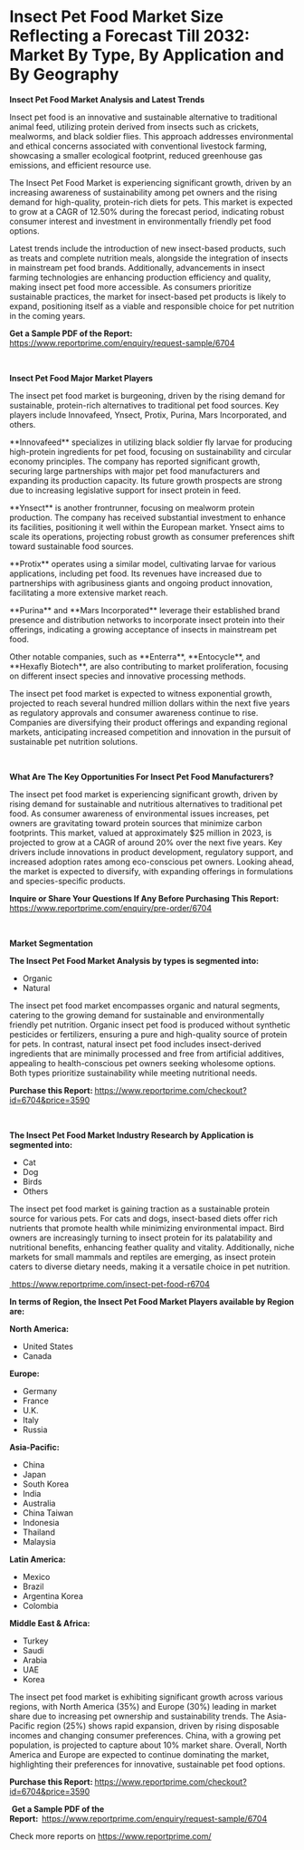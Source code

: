 <p><h1>Insect Pet Food Market Size Reflecting a Forecast Till 2032: Market By Type, By Application and By Geography</h1></p><p><strong>Insect Pet Food Market Analysis and Latest Trends</strong></p>
<p><p>Insect pet food is an innovative and sustainable alternative to traditional animal feed, utilizing protein derived from insects such as crickets, mealworms, and black soldier flies. This approach addresses environmental and ethical concerns associated with conventional livestock farming, showcasing a smaller ecological footprint, reduced greenhouse gas emissions, and efficient resource use. </p><p>The Insect Pet Food Market is experiencing significant growth, driven by an increasing awareness of sustainability among pet owners and the rising demand for high-quality, protein-rich diets for pets. This market is expected to grow at a CAGR of 12.50% during the forecast period, indicating robust consumer interest and investment in environmentally friendly pet food options. </p><p>Latest trends include the introduction of new insect-based products, such as treats and complete nutrition meals, alongside the integration of insects in mainstream pet food brands. Additionally, advancements in insect farming technologies are enhancing production efficiency and quality, making insect pet food more accessible. As consumers prioritize sustainable practices, the market for insect-based pet products is likely to expand, positioning itself as a viable and responsible choice for pet nutrition in the coming years.</p></p>
<p><strong>Get a Sample PDF of the Report:&nbsp;</strong> <a href="https://www.reportprime.com/enquiry/request-sample/6704?utm_campaign=3518&utm_medium=2&utm_source=Github&utm_content=ia&utm_term=19032025&utm_id=insect-pet-food">https://www.reportprime.com/enquiry/request-sample/6704</a></p>
<p>&nbsp;</p>
<p><strong>Insect Pet Food Major Market Players</strong></p>
<p><p>The insect pet food market is burgeoning, driven by the rising demand for sustainable, protein-rich alternatives to traditional pet food sources. Key players include Innovafeed, Ynsect, Protix, Purina, Mars Incorporated, and others.</p><p>**Innovafeed** specializes in utilizing black soldier fly larvae for producing high-protein ingredients for pet food, focusing on sustainability and circular economy principles. The company has reported significant growth, securing large partnerships with major pet food manufacturers and expanding its production capacity. Its future growth prospects are strong due to increasing legislative support for insect protein in feed.</p><p>**Ynsect** is another frontrunner, focusing on mealworm protein production. The company has received substantial investment to enhance its facilities, positioning it well within the European market. Ynsect aims to scale its operations, projecting robust growth as consumer preferences shift toward sustainable food sources.</p><p>**Protix** operates using a similar model, cultivating larvae for various applications, including pet food. Its revenues have increased due to partnerships with agribusiness giants and ongoing product innovation, facilitating a more extensive market reach.</p><p>**Purina** and **Mars Incorporated** leverage their established brand presence and distribution networks to incorporate insect protein into their offerings, indicating a growing acceptance of insects in mainstream pet food.</p><p>Other notable companies, such as **Enterra**, **Entocycle**, and **Hexafly Biotech**, are also contributing to market proliferation, focusing on different insect species and innovative processing methods. </p><p>The insect pet food market is expected to witness exponential growth, projected to reach several hundred million dollars within the next five years as regulatory approvals and consumer awareness continue to rise. Companies are diversifying their product offerings and expanding regional markets, anticipating increased competition and innovation in the pursuit of sustainable pet nutrition solutions.</p></p>
<p>&nbsp;</p>
<p><strong>What Are The Key Opportunities For Insect Pet Food Manufacturers?</strong></p>
<p><p>The insect pet food market is experiencing significant growth, driven by rising demand for sustainable and nutritious alternatives to traditional pet food. As consumer awareness of environmental issues increases, pet owners are gravitating toward protein sources that minimize carbon footprints. This market, valued at approximately $25 million in 2023, is projected to grow at a CAGR of around 20% over the next five years. Key drivers include innovations in product development, regulatory support, and increased adoption rates among eco-conscious pet owners. Looking ahead, the market is expected to diversify, with expanding offerings in formulations and species-specific products.</p></p>
<p><strong>Inquire or Share Your Questions If Any Before Purchasing This Report:</strong> <a href="https://www.reportprime.com/enquiry/pre-order/6704?utm_campaign=3518&utm_medium=2&utm_source=Github&utm_content=ia&utm_term=19032025&utm_id=insect-pet-food">https://www.reportprime.com/enquiry/pre-order/6704</a></p>
<p>&nbsp;</p>
<p><strong>Market Segmentation</strong></p>
<p><strong>The Insect Pet Food Market Analysis by types is segmented into:</strong></p>
<p><ul><li>Organic</li><li>Natural</li></ul></p>
<p><p>The insect pet food market encompasses organic and natural segments, catering to the growing demand for sustainable and environmentally friendly pet nutrition. Organic insect pet food is produced without synthetic pesticides or fertilizers, ensuring a pure and high-quality source of protein for pets. In contrast, natural insect pet food includes insect-derived ingredients that are minimally processed and free from artificial additives, appealing to health-conscious pet owners seeking wholesome options. Both types prioritize sustainability while meeting nutritional needs.</p></p>
<p><strong>Purchase this Report:&nbsp;</strong><a href="https://www.reportprime.com/checkout?id=6704&price=3590&utm_campaign=3518&utm_medium=2&utm_source=Github&utm_content=ia&utm_term=19032025&utm_id=insect-pet-food">https://www.reportprime.com/checkout?id=6704&price=3590</a></p>
<p>&nbsp;</p>
<p><strong>The Insect Pet Food Market Industry Research by Application is segmented into:</strong></p>
<p><ul><li>Cat</li><li>Dog</li><li>Birds</li><li>Others</li></ul></p>
<p><p>The insect pet food market is gaining traction as a sustainable protein source for various pets. For cats and dogs, insect-based diets offer rich nutrients that promote health while minimizing environmental impact. Bird owners are increasingly turning to insect protein for its palatability and nutritional benefits, enhancing feather quality and vitality. Additionally, niche markets for small mammals and reptiles are emerging, as insect protein caters to diverse dietary needs, making it a versatile choice in pet nutrition.</p></p>
<p><a href="https://www.reportprime.com/insect-pet-food-r6704?utm_campaign=3518&utm_medium=2&utm_source=Github&utm_content=ia&utm_term=19032025&utm_id=insect-pet-food">&nbsp;https://www.reportprime.com/insect-pet-food-r6704</a></p>
<p><strong>In terms of Region, the Insect Pet Food Market Players available by Region are:</strong></p>
<p>
    <p> <strong> North America: </strong>
        <ul>
            <li>United States</li>
            <li>Canada</li>
        </ul>
        </p> 
    <p> <strong> Europe: </strong>
        <ul>
            <li>Germany</li>
            <li>France</li>
            <li>U.K.</li>
            <li>Italy</li>
            <li>Russia</li>
        </ul>
        </p> 
    <p> <strong> Asia-Pacific: </strong>
        <ul>
            <li>China</li>
            <li>Japan</li>
            <li>South Korea</li>
            <li>India</li>
            <li>Australia</li>
            <li>China Taiwan</li>
            <li>Indonesia</li>
            <li>Thailand</li>
            <li>Malaysia</li>
        </ul>
        </p> 
    <p> <strong> Latin America: </strong>
        <ul>
            <li>Mexico</li>
            <li>Brazil</li>
            <li>Argentina Korea</li>
            <li>Colombia</li>
        </ul>
        </p> 
    <p> <strong> Middle East & Africa: </strong>
        <ul>
            <li>Turkey</li>
            <li>Saudi</li>
            <li>Arabia</li>
            <li>UAE</li>
            <li>Korea</li>
        </ul>
    </p>
    </p>
<p><p>The insect pet food market is exhibiting significant growth across various regions, with North America (35%) and Europe (30%) leading in market share due to increasing pet ownership and sustainability trends. The Asia-Pacific region (25%) shows rapid expansion, driven by rising disposable incomes and changing consumer preferences. China, with a growing pet population, is projected to capture about 10% market share. Overall, North America and Europe are expected to continue dominating the market, highlighting their preferences for innovative, sustainable pet food options.</p></p>
<p><strong>Purchase this Report: </strong><a href="https://www.reportprime.com/checkout?id=6704&price=3590&utm_campaign=3518&utm_medium=2&utm_source=Github&utm_content=ia&utm_term=19032025&utm_id=insect-pet-food">https://www.reportprime.com/checkout?id=6704&price=3590</a></p>
<p>&nbsp;<strong>Get a Sample PDF of the Report:&nbsp;&nbsp;</strong><a href="https://www.reportprime.com/enquiry/request-sample/6704?utm_campaign=3518&utm_medium=2&utm_source=Github&utm_content=ia&utm_term=19032025&utm_id=insect-pet-food">https://www.reportprime.com/enquiry/request-sample/6704</a></p>
<p><strong></strong></p>
<p>Check more reports on <a href="https://www.reportprime.com/?utm_campaign=3518&utm_medium=2&utm_source=Github&utm_content=ia&utm_term=19032025&utm_id=insect-pet-food">https://www.reportprime.com/</a></p>